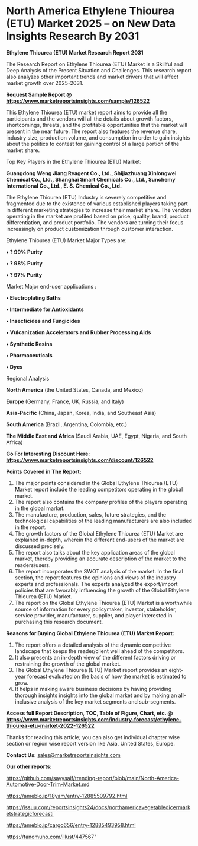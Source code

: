 # North America Ethylene Thiourea (ETU) Market 2025 – on New Data Insights Research By 2031

<strong>Ethylene Thiourea (ETU) Market Research Report 2031</strong>

The Research Report on Ethylene Thiourea (ETU) Market is a Skillful and Deep Analysis of the Present Situation and Challenges. This research report also analyzes other important trends and market drivers that will affect market growth over 2025-2031.

<strong>Request Sample Report @ <a href=https://www.marketreportsinsights.com/sample/126522>https://www.marketreportsinsights.com/sample/126522</a></strong>

This Ethylene Thiourea (ETU) market report aims to provide all the participants and the vendors will all the details about growth factors, shortcomings, threats, and the profitable opportunities that the market will present in the near future. The report also features the revenue share, industry size, production volume, and consumption in order to gain insights about the politics to contest for gaining control of a large portion of the market share.

Top Key Players in the Ethylene Thiourea (ETU) Market:

<strong>Guangdong Weng Jiang Reagent Co., Ltd., Shijiazhuang Xinlongwei Chemical Co., Ltd., Shanghai Smart Chemicals Co., Ltd., Sunchemy International Co., Ltd., E. S. Chemical Co., Ltd.</strong>

The Ethylene Thiourea (ETU) Industry is severely competitive and fragmented due to the existence of various established players taking part in different marketing strategies to increase their market share. The vendors operating in the market are profiled based on price, quality, brand, product differentiation, and product portfolio. The vendors are turning their focus increasingly on product customization through customer interaction.

Ethylene Thiourea (ETU) Market Major Types are:

<strong>• ? 99% Purity

• ? 98% Purity

• ? 97% Purity</strong>

Market Major end-user applications :

<strong>• Electroplating Baths

• Intermediate for Antioxidants

• Insecticides and Fungicides

• Vulcanization Accelerators and Rubber Processing Aids

• Synthetic Resins

• Pharmaceuticals

• Dyes</strong>

Regional Analysis

</u><strong><b>North America</b></strong> (the United States, Canada, and Mexico)

<strong><b>Europe </b></strong>(Germany, France, UK, Russia, and Italy)

<strong><b>Asia-Pacific</b></strong> (China, Japan, Korea, India, and Southeast Asia)

<strong><b>South America</b></strong> (Brazil, Argentina, Colombia, etc.)

<strong><b>The Middle East and Africa</b></strong> (Saudi Arabia, UAE, Egypt, Nigeria, and South Africa)

<strong>Go For Interesting Discount Here: <a href=https://www.marketreportsinsights.com/discount/126522>https://www.marketreportsinsights.com/discount/126522</a></strong>

<strong>Points Covered in The Report:</strong>
<ol>
  <li>The major points considered in the Global Ethylene Thiourea (ETU) Market report include the leading competitors operating in the global market.</li>
  <li>The report also contains the company profiles of the players operating in the global market.</li>
  <li>The manufacture, production, sales, future strategies, and the technological capabilities of the leading manufacturers are also included in the report.</li>
  <li>The growth factors of the Global Ethylene Thiourea (ETU) Market are explained in-depth, wherein the different end-users of the market are discussed precisely.</li>
  <li>The report also talks about the key application areas of the global market, thereby providing an accurate description of the market to the readers/users.</li>
  <li>The report incorporates the SWOT analysis of the market. In the final section, the report features the opinions and views of the industry experts and professionals. The experts analyzed the export/import policies that are favorably influencing the growth of the Global Ethylene Thiourea (ETU) Market.</li>
  <li>The report on the Global Ethylene Thiourea (ETU) Market is a worthwhile source of information for every policymaker, investor, stakeholder, service provider, manufacturer, supplier, and player interested in purchasing this research document.</li>
</ol>
<strong>Reasons for Buying Global Ethylene Thiourea (ETU) Market Report:</strong>

<ol>
  <li>The report offers a detailed analysis of the dynamic competitive landscape that keeps the reader/client well ahead of the competitors.</li>
  <li>It also presents an in-depth view of the different factors driving or restraining the growth of the global market.</li>
  <li>The Global Ethylene Thiourea (ETU) Market report provides an eight-year forecast evaluated on the basis of how the market is estimated to grow.</li>
  <li>It helps in making aware business decisions by having providing thorough insights insights into the global market and by making an all-inclusive analysis of the key market segments and sub-segments.</li>
</ol>
<strong>Access full Report Description, TOC, Table of Figure, Chart, etc. @ <a href=https://www.marketreportsinsights.com/industry-forecast/ethylene-thiourea-etu-market-2022-126522>https://www.marketreportsinsights.com/industry-forecast/ethylene-thiourea-etu-market-2022-126522</a></strong>


Thanks for reading this article; you can also get individual chapter wise section or region wise report version like Asia, United States, Europe.

<strong>Contact Us:</strong>
sales@marketreportsinsights.com

<strong>Our other reports:</strong>

<a href=https://github.com/sayysaif/trending-report/blob/main/North-America-Automotive-Door-Trim-Market.md>https://github.com/sayysaif/trending-report/blob/main/North-America-Automotive-Door-Trim-Market.md</a>

<a href=https://ameblo.jp/18yam/entry-12885509792.html>https://ameblo.jp/18yam/entry-12885509792.html</a>

<a href=https://issuu.com/reportsinsights24/docs/northamericavegetabledicermarketstrategicforecasti>https://issuu.com/reportsinsights24/docs/northamericavegetabledicermarketstrategicforecasti</a>

<a href=https://ameblo.jp/cargo656/entry-12885493958.html>https://ameblo.jp/cargo656/entry-12885493958.html</a>

<a href=https://tanomuno.com/illust/447567>https://tanomuno.com/illust/447567</a>"
